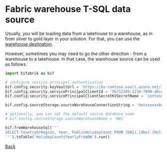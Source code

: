 # Fabric warehouse T-SQL data source

Usually, you will be loading data from a lakehouse to a warehouse, as in from silver to gold layer in your solution. For that, you can use the [warehouse destination](dst_warehouse_table.md).

However, sometimes you may need to go the other direction - from a warehouse to a lakehouse. In that case, the warehouse source can be used as follows.

```python
import bifabrik as bif

# configure service principal authentication
bif.config.security.keyVaultUrl = 'https://kv-contoso.vault.azure.net/'
bif.config.security.servicePrincipalClientId = '56712345-1234-7890-abcd-abcd12344d14'
bif.config.security.servicePrincipalClientSecretKVSecretName = 'contoso-clientSecret'

bif.config.sourceStorage.sourceWarehouseConnectionString = 'dxtxxxxxxbue.datawarehouse.fabric.microsoft.com'

# optionally, you can set the default source database name
# bif.config.sourceStorage.sourceWarehouseName = 'DW1'

bif.fromWarehouseSql('''
SELECT CountryOrRegion, Year, PublicHolidayCount FROM [DW1].[dbo].[HolidayCountsYearly]
''').toTable('HolidayCountsYearlyFromDW').run()
```

[Back](../index.md)

